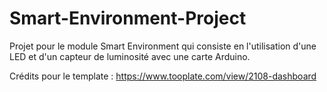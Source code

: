 # Smart-Environment-Project

Projet pour le module Smart Environment qui consiste en l'utilisation d'une LED et d'un capteur de luminosité avec une carte Arduino.


Crédits pour le template : https://www.tooplate.com/view/2108-dashboard
